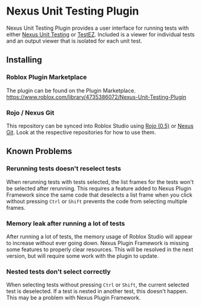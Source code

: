 # Nexus Unit Testing Plugin
Nexus Unit Testing Plugin provides a user interface
for running tests with either [Nexus Unit Testing](https://github.com/thenexusavenger/nexus-unit-testing)
or [TestEZ](https://github.com/Roblox/testez). Included
is a viewer for individual tests and an output viewer that
is isolated for each unit test.

## Installing
### Roblox Plugin Marketplace
The plugin can be found on the Plugin Marketplace.
<br>https://www.roblox.com/library/4735386072/Nexus-Unit-Testing-Plugin

### Rojo / Nexus Git
This repository can be synced into Roblox Studio using 
[Rojo (0.5)](https://github.com/rojo-rbx/rojo)
or [Nexus Git](https://github.com/TheNexusAvenger/Nexus-Git).
Look at the respective repositories for how to use them.

## Known Problems
### Rerunning tests doesn't reselect tests
When rerunning tests with tests selected, the list frames for
the tests won't be selected after rerunning. This requires
a feature added to Nexus Plugin Framework since the same code
that deselects a list frame when you click without pressing `Ctrl`
or `Shift` prevents the code from selecting multiple frames.

### Memory leak after running a lot of tests
After running a lot of tests, the memory usage of Roblox Studio
will appear to increase without ever going down. Nexus Plugin
Framework is missing some features to properly clear resources.
This will be resolved in the next version, but will require some
work with the plugin to update.

### Nested tests don't select correctly
When selecting tests without pressing `Ctrl` or `Shift`, the
current selected test is deselected. If a test is nested in another
test, this doesn't happen. This may be a problem with Nexus Plugin
Framework.
